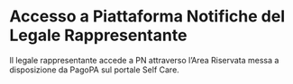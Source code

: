 # Accesso a Piattaforma Notifiche del Legale Rappresentante

Il legale rappresentante accede a PN attraverso l’Area Riservata messa a disposizione da PagoPA sul portale Self Care.
